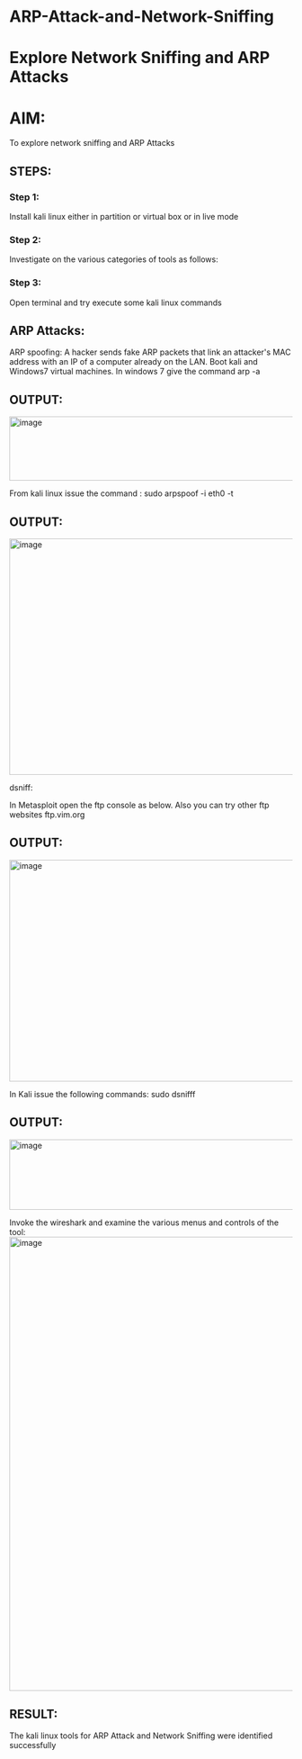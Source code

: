 # ARP-Attack-and-Network-Sniffing
# Explore Network Sniffing and ARP Attacks

# AIM:

To explore network sniffing and ARP Attacks

## STEPS:

### Step 1:

Install kali linux either in partition or virtual box or in live mode

### Step 2:

Investigate on the various categories of tools as follows:


### Step 3:
Open terminal and try execute some kali linux commands

## ARP Attacks:  
ARP spoofing: A hacker sends fake ARP packets that link an attacker's MAC address with an IP of a computer already on the LAN. 
Boot kali and Windows7 virtual machines.
In windows 7 give the command arp -a
## OUTPUT:

<img width="896" height="114" alt="image" src="https://github.com/user-attachments/assets/dc28faa1-fd46-42b2-b933-9e0f029451fc" />


From kali linux issue the command :
sudo arpspoof -i eth0 -t <target system> <gateway>
## OUTPUT:

<img width="924" height="420" alt="image" src="https://github.com/user-attachments/assets/a4e95108-899b-47d3-ae27-00414e116672" />

 dsniff:

In Metasploit open the ftp console as below. Also you can try other ftp websites ftp.vim.org
## OUTPUT:

<img width="930" height="394" alt="image" src="https://github.com/user-attachments/assets/3fa2b738-1148-4b3b-84fb-413c1598f5fd" />



In Kali issue the following commands:
sudo dsnifff
## OUTPUT:

<img width="766" height="125" alt="image" src="https://github.com/user-attachments/assets/860a6298-65c6-439d-b4b6-351cecbac74a" />


Invoke the wireshark and examine the various menus  and controls of the tool:
<img width="1914" height="807" alt="image" src="https://github.com/user-attachments/assets/ad71220a-98d0-4465-a980-1b71660431aa" />


## RESULT:
The kali linux tools for ARP Attack and Network Sniffing were identified successfully
